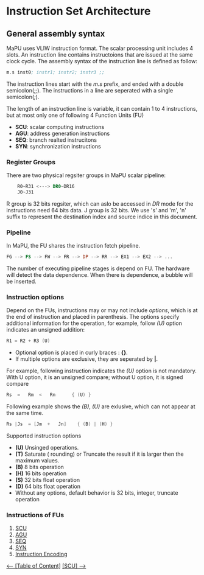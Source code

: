 # Instruction Set Architecture
## General assembly syntax
MaPU uses VLIW instruction format. The scalar processing unit includes 4 slots. 
An instruction line contains instructoions that are issued at the same clock cycle. 
The assembly syntax of the instruction line is defined as follow:
```asm
m.s inst0; instr1; instr2; instr3 ;;
```
The instruction lines start with the *m.s* prefix, and ended with a double semicolon(*;;*). 
The instructions in a line are seperated with a single semicolon(*;*).

The length of an instruction line is variable, it can contain 1 to 4 instructions, but at most only one of following 4 
Function Units (FU)
* **SCU**: scalar computing instructions
* **AGU**: address generation instructions
* **SEQ**: branch realted instrucitons
* **SYN**: synchronization instructions 

### Register Groups
There are two physical regsiter groups in MaPU scalar pipeline:
```asm
    R0~R31 <---> DR0~DR16
    J0~J31
```
R group is 32 bits regsiter, which can aslo be accessed in *DR* mode for the instructions need 64 bits data. J group is 32 bits. 
We use 's' and 'm', 'n'  suffix to represent the destination index and source indice in this document. 

### Pipeline
In MaPU, the FU shares the instruction fetch pipeline.
```asm
FG --> FS --> FW --> FR --> DP --> RR --> EX1 --> EX2 --> ... 
```
The number of executing pipeline stages is depend on FU. The hardware will detect the data dependence. 
When there is dependence, a bubble will be inserted.

### Instruction options
Depend on the FUs, instructions may or may not include *options*, which is at the end of instruction and placed in parenthesis. The options specify additional information for the operation, for example, follow *(U)* option indicates an unsigned addition:
```asm
R1 = R2 + R3 (U)
```
* Optional option is placed in curly braces : **{}**.
* If multiple options are exclusive, they are seperated by **\|**.   

For example, following instruction indicates the *(U)* option is not mandatory. 
With U option, it is an unsigned compare; without U option, it is signed compare
```asm
Rs	=	Rm	<	Rn		{ (U) }
```
Following example shows the *(B)*, *(U)* are exlusive, which can not appear at the same time.
```asm
Rs |Js 	= [Jm  +   Jn]    { (B) | (H) }  
```
Supported instruction options
* **(U)** Unsinged operations. 
* **(T)** Saturate ( rounding) or Truncate the result if it is larger then the maximum values.
* **(B)** 8 bits operation
* **(H)** 16 bits operation
* **(S)** 32 bits float operation
* **(D)** 64 bits float operation
* Without any options, default behavior is 32 bits, integer, truncate operation

### Instructions of FUs 
1. [SCU](SCU)
2. [AGU](AGU)
3. [SEQ](SEQ)
4. [SYN](SYN)
5. [Instruction Encoding](Encoding)

[\<-- \[Table of Content\]](../index)  [\[SCU\] -->](SCU)
